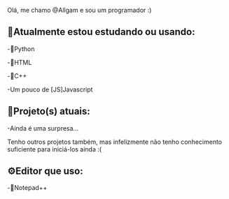 Olá, me chamo @Allgam e sou um programador :)

📒Atualmente estou estudando ou usando:
----------------------------------------------

-🐍Python

-📜HTML

-📄C++

-Um pouco de [JS]Javascript

📅Projeto(s) atuais:
----------------------------------------------

-Ainda é uma surpresa...

Tenho outros projetos também, mas infelizmente não tenho conhecimento suficiente para iniciá-los ainda :(

⚙️Editor que uso:
----------------------------------------------

-🦎Notepad++
